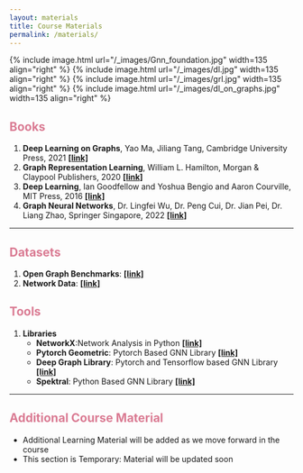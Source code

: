 ```yaml
---
layout: materials
title: Course Materials
permalink: /materials/
---
```


{% include image.html url="/_images/Gnn_foundation.jpg" width=135 align="right" %}
{% include image.html url="/_images/dl.jpg" width=135 align="right" %}
{% include image.html url="/_images/grl.jpg" width=135 align="right" %}
{% include image.html url="/_images/dl_on_graphs.jpg" width=135 align="right" %}


<h2 style="color: #da7b93;"><b>Books</b></h2>

1. **Deep Learning on Graphs**, Yao Ma, Jiliang Tang, Cambridge University Press, 2021 **[[link]](https://web.njit.edu/~ym329/dlg_book/)**
2. **Graph Representation Learning**, William L. Hamilton, Morgan & Claypool Publishers, 2020 **[[link]](https://www.cs.mcgill.ca/~wlh/grl_book/)**
3. **Deep Learning**, Ian Goodfellow and Yoshua Bengio and Aaron Courville, MIT Press, 2016 **[[link]](https://www.deeplearningbook.org/)**
4. **Graph Neural Networks**, Dr. Lingfei Wu, Dr. Peng Cui, Dr. Jian Pei, Dr. Liang Zhao, Springer Singapore, 2022 **[[link]](https://link.springer.com/book/10.1007/978-981-16-6054-2)**

-------------------------------------------------------------------------------------------------------------------------------
<h2 style="color: #da7b93;"><b>Datasets</b></h2>

1. **Open Graph Benchmarks**: **[[link]](https://ogb.stanford.edu/)**
2. **Network Data**: **[[link]](https://networkrepository.com/networks.php)**

<h2 style="color: #da7b93;"><b>Tools</b></h2>

1. **Libraries**
    - **NetworkX**:Network Analysis in Python **[[link]](https://networkx.org/)**
    - **Pytorch Geometric**: Pytorch Based GNN Library **[[link]](https://pytorch-geometric.readthedocs.io/en/latest/#)**
    - **Deep Graph Library**: Pytorch and Tensorflow based GNN Library **[[link]](https://www.dgl.ai/)**
    - **Spektral**: Python Based GNN Library **[[link]](https://graphneural.network/)**


--------------------------------------------------------------------------------------------------------------------------------

<h2 style="color: #da7b93;"><b>Additional Course Material</b></h2>

* Additional Learning Material will be added as we move forward in the course
* This section is Temporary: Material will be updated soon 
